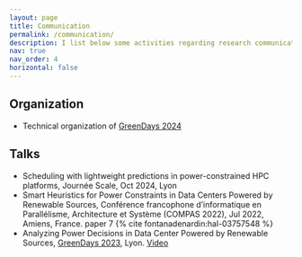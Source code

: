 ```yaml
---
layout: page
title: Communication
permalink: /communication/
description: I list below some activities regarding research communication.
nav: true
nav_order: 4
horizontal: false
---
```


## Organization
- Technical organization of [GreenDays 2024](http://perso.ens-lyon.fr/laurent.lefevre/greendaystoulouse2024/)

## Talks
- Scheduling with lightweight predictions in power-constrained HPC platforms, Journée Scale, Oct 2024, Lyon
- Smart Heuristics for Power Constraints in Data Centers Powered by Renewable Sources, Conférence francophone d’informatique en Parallélisme, Architecture et Système (COMPAS 2022), Jul 2022, Amiens, France. paper 7 {% cite fontanadenardin:hal-03757548 %}
- Analyzing Power Decisions in Data Center Powered by Renewable Sources, [GreenDays 2023](http://perso.ens-lyon.fr/laurent.lefevre/greendayslyon2023), Lyon. [Video](https://graal.ens-lyon.fr/greendays2023/GreenDays2023_Igor_Fontana_Nardin.mp4)